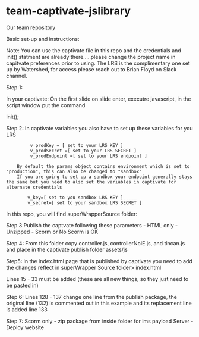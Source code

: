 # team-captivate-jslibrary
Our team repository

Basic set-up and instructions:

Note: You can use the captivate file in this repo and the credentials and init() statment are already there.....please change the project name in capitvate preferences prior to using.  The LRS is the complimentary one set up by Watershed, for access please reach out to Brian Floyd on Slack channel.

Step 1:

In your captivate: On the first slide on slide enter, executre javascript, in the script window put the command

init();

Step 2:
In captivate variables you also have to set up these variables for you LRS

             v_prodKey = [ set to your LRS KEY ]
             v_prodSecret =[ set to your LRS SECRET ]
             v_prodEndpoint =[ set to your LRS endpoint ]
             
        By default the params object contains environment which is set to "production", this can also be changed to "sandbox"
        If you are going to set up a sandbox your endpoint generally stays the same but you need to also set the variables in captivate for alternate credentials
        
            v_key=[ set to you sandbox LRS KEY ] 
            v_secret=[ set to your sandbox LRS SECRET ]


In this repo, you will find superWrapperSource folder:

Step 3:Publish the captvate following these parameters
        - HTML only
        - Unzipped
        - Scorm or No Scorm is OK

Step 4:
  From this folder copy controller.js, controllerNoIE.js, and tincan.js and place in the captivate publish folder assets/js

Step5:
In the index.html page that is published by captivate you need to add the changes reflect in superWrapper Source folder> index.html

Lines 15 - 33 must be added (these are all new things, so they just need to be pasted in)

Step 6:
Lines 128 - 137 change one line from the publish package, the original line (132) is commented out in this example and its replacement line is added line 133

Step 7:
    Scorm only - zip package from inside folder for lms payload
    Server - Deploy website





